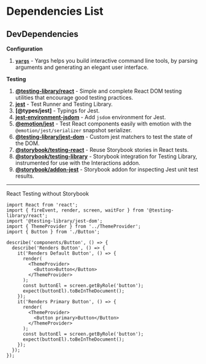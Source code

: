 # Dependencies List

## DevDependencies

**Configuration**

1. **[`yargs`](https://www.npmjs.com/package/yargs)** - Yargs helps you build
   interactive command line tools, by parsing arguments and generating an
   elegant user interface.

**Testing**

1. **[@testing-library/react](https://www.npmjs.com/package/@testing-library/react)** -
   Simple and complete React DOM testing utilities that encourage good testing
   practices.
2. **[jest](https://www.npmjs.com/package/jest)** - Test Runner and Testing
   Library.
3. **[@types/jest]** - Typings for Jest.
4. **[jest-environment-jsdom](https://www.npmjs.com/package/jest-environment-jsdom)** -
   Add `jsdom` environment for Jest.
5. **[@emotion/jest](https://www.npmjs.com/package/@emotion/jest)** - Test React
   components easily with emotion with the `@emotion/jest/serializer` snapshot
   serializer.
6. **[@testing-library/jest-dom](https://www.npmjs.com/package/@testing-library/jest-dom)** -
   Custom jest matchers to test the state of the DOM.
7. **[@storybook/testing-react](https://www.npmjs.com/package/@storybook/testing-react)** -
   Reuse Storybook stories in React tests.
8. **[@storybook/testing-library](https://www.npmjs.com/package/@testing-library/jest-dom)** -
   Storybook integration for Testing Library, instrumented for use with the
   Interactions addon.
9. **[@storybook/addon-jest](https://www.npmjs.com/package/@testing-library/addon-jest)** -
   Storybook addon for inspecting Jest unit test results.

---

React Testing without Storybook

```es6
import React from 'react';
import { fireEvent, render, screen, waitFor } from '@testing-library/react';
import '@testing-library/jest-dom';
import { ThemeProvider } from '../ThemeProvider';
import { Button } from './Button';

describe('components/Button', () => {
  describe('Renders Button', () => {
    it('Renders Default Button', () => {
      render(
        <ThemeProvider>
          <Button>Button</Button>
        </ThemeProvider>
      );
      const buttonEl = screen.getByRole('button');
      expect(buttonEl).toBeInTheDocument();
    });
    it('Renders Primary Button', () => {
      render(
        <ThemeProvider>
          <Button primary>Button</Button>
        </ThemeProvider>
      );
      const buttonEl = screen.getByRole('button');
      expect(buttonEl).toBeInTheDocument();
    });
  });
});
```
